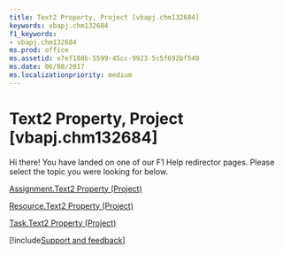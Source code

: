 ```yaml
---
title: Text2 Property, Project [vbapj.chm132684]
keywords: vbapj.chm132684
f1_keywords:
- vbapj.chm132684
ms.prod: office
ms.assetid: e7ef108b-5599-45cc-9923-5c5f692bf549
ms.date: 06/08/2017
ms.localizationpriority: medium
---
```



# Text2 Property, Project [vbapj.chm132684]

Hi there! You have landed on one of our F1 Help redirector pages. Please select the topic you were looking for below.

[Assignment.Text2 Property (Project)](https://msdn.microsoft.com/library/f9111a21-6a9c-d5c9-bff8-235fd2c05b11%28Office.15%29.aspx)

[Resource.Text2 Property (Project)](https://msdn.microsoft.com/library/d0bcfa29-151f-6426-58c6-27f54ead2286%28Office.15%29.aspx)

[Task.Text2 Property (Project)](https://msdn.microsoft.com/library/e6a5adac-6c93-e1f8-21f9-804c625c7cf7%28Office.15%29.aspx)

[!include[Support and feedback](~/includes/feedback-boilerplate.md)]